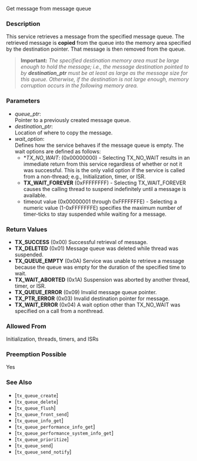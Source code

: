 Get message from message queue

### Description

This service retrieves a message from the specified message queue. The retrieved message is **copied** from the queue into the memory area specified by the destination pointer. That message is then removed from the queue.

> **Important:** *The specified destination memory area must be large enough to hold the message; i.e., the message destination pointed to by* ***destination_ptr*** *must be at least as large as the message size for this queue. Otherwise, if the destination is not large enough, memory corruption occurs in the following memory area.*

### Parameters

- *queue_ptr*: <br>Pointer to a previously created message queue.
- *destination_ptr*: <br>Location of where to copy the message.
- *wait_option*: <br>Defines how the service behaves if the message queue is empty. The wait options are defined as follows:
  - **TX_NO_WAIT*: (0x00000000) - Selecting TX_NO_WAIT results in an immediate return from this service regardless of whether or not it was successful. This is the only valid option if the service is called from a non-thread; e.g.,  Initialization, timer, or ISR.
  - **TX_WAIT_FOREVER** (0xFFFFFFFF) - Selecting TX_WAIT_FOREVER causes the calling thread to suspend indefinitely until a message is available.
  - timeout value (0x00000001 through 0xFFFFFFFE) - Selecting a numeric value (1-0xFFFFFFFE) specifies the maximum number of timer-ticks to stay suspended while waiting for a message.

### Return Values

- **TX_SUCCESS** (0x00) Successful retrieval of message.
- **TX_DELETED** (0x01) Message queue was deleted while thread was suspended.
- **TX_QUEUE_EMPTY** (0x0A) Service was unable to retrieve a message because the queue was empty for the duration of the specified time to wait.
- **TX_WAIT_ABORTED** (0x1A) Suspension was aborted by another thread, timer, or ISR.
- **TX_QUEUE_ERROR** (0x09) Invalid message queue pointer.
- **TX_PTR_ERROR** (0x03) Invalid destination pointer for message.
- **TX_WAIT_ERROR** (0x04) A wait option other than TX_NO_WAIT was specified on a call from a nonthread.

### Allowed From

Initialization, threads, timers, and ISRs

### Preemption Possible

Yes

### See Also

- [`tx_queue_create`]
- [`tx_queue_delete`]
- [`tx_queue_flush`]
- [`tx_queue_front_send`]
- [`tx_queue_info_get`]
- [`tx_queue_performance_info_get`]
- [`tx_queue_performance_system_info_get`]
- [`tx_queue_prioritize`]
- [`tx_queue_send`]
- [`tx_queue_send_notify`]

